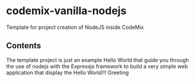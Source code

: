 # codemix-vanilla-nodejs
Template for project creation of NodeJS inside CodeMix

## Contents

The template project is just an example Hello World that guide you through the use of nodejs with the Expressjs framework to build a very simple web application that display the Hello World!!! Greeting